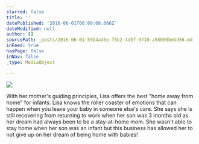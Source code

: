 ```yaml
---
starred: false
title: ''
datePublished: '2016-06-01T06:09:08.066Z'
dateModified: null
author: []
sourcePath: _posts/2016-06-01-59b4a45e-f5b2-4d57-9710-a95000bebd56.md
inFeed: true
hasPage: false
inNav: false
_type: MediaObject

---
```

![](https://the-grid-user-content.s3-us-west-2.amazonaws.com/e1eb9d4c-f6a5-4c77-a77e-f03c8c8435ff.jpg)

With her mother's guiding principles, Lisa offers the best "home away from home" for infants. Lisa knows the roller coaster of emotions that can happen when you leave your baby in someone else's care. She says she is still recovering from returning to work when her son was 3 months old as her dream had always been to be a stay-at-home mom. She wasn't able to stay home when her son was an infant but this business has allowed her to not give up on her dream of being home with babies!